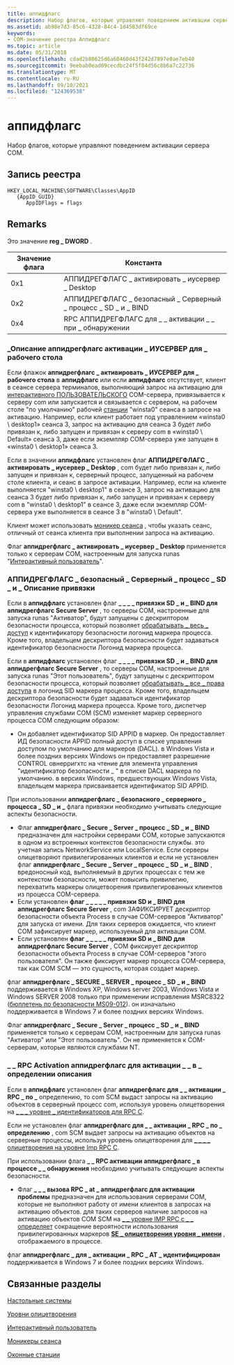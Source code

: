 ```yaml
---
title: аппидфлагс
description: Набор флагов, которые управляют поведением активации сервера COM.
ms.assetid: ab98e7d3-85c6-4328-84c4-1d4583df69ce
keywords:
- COM-значение реестра Аппидфлагс
ms.topic: article
ms.date: 05/31/2018
ms.openlocfilehash: cdad2b80625d6a60460d43f242d7897e0ae7eb40
ms.sourcegitcommit: 9eebab0ead09cecdbc24f5f84d56c8b6a7c22736
ms.translationtype: MT
ms.contentlocale: ru-RU
ms.lasthandoff: 09/10/2021
ms.locfileid: "124369538"
---
```

# <a name="appidflags"></a>аппидфлагс

Набор флагов, которые управляют поведением активации сервера COM.

## <a name="registry-entry"></a>Запись реестра

```
HKEY_LOCAL_MACHINE\SOFTWARE\Classes\AppID
   {AppID_GUID}
      AppIDFlags = flags
```

## <a name="remarks"></a>Remarks

Это значение **reg \_ DWORD** .



| Значение флага | Константа                                              |
|------------|-------------------------------------------------------|
| 0x1        | АППИДРЕГФЛАГС \_ активировать \_ иусервер \_ Desktop          |
| 0x2        | АППИДРЕГФЛАГС \_ безопасный \_ Серверный \_ процесс \_ SD \_ и \_ BIND |
| 0x4        | RPC АППИДРЕГФЛАГС для \_ \_ активации \_ \_ при \_ обнаружении   |



 

### <a name="appidregflags_activate_iuserver_indesktop-description"></a>\_Описание аппидрегфлагс активации \_ ИУСЕРВЕР для \_ рабочего стола

Если флажок **аппидрегфлагс \_ активировать \_ ИУСЕРВЕР для \_ рабочего стола** в **аппидфлагс** или если **аппидфлагс** отсутствует, клиент в сеансе сервера терминалов, выполняющий запрос на активацию для [интерактивного ПОЛЬЗОВАТЕЛЬСКОГО](interactive-user.md) COM-сервера, привязывается к серверу com или запускается и связывается с сервером, на рабочем столе "по умолчанию" рабочей [станции](/windows/desktop/winstation/window-stations) "winsta0" сеанса в запросе на активацию. Например, если клиент работает под управлением «winsta0 \\ desktop1» сеанса 3, запрос на активацию для сеанса 3 будет либо привязан к, либо запущен и привязан к серверу com в «winsta0 \\ Default» сеанса 3, даже если экземпляр COM-сервера уже запущен в «winsta0 \\ desktop1» сеанса 3.

Если в значении **аппидфлагс** установлен флаг **АППИДРЕГФЛАГС \_ активировать \_ иусервер \_ Desktop** , com будет либо привязан к, либо запущен и привязан к, серверный процесс, запущенный на рабочем столе клиента, и сеанс в запросе активации. Например, если на клиенте выполняется "winsta0 \\ desktop1" в сеансе 3, запрос на активацию для сеанса 3 будет либо привязан к, либо запущен и привязан к серверу com в "winsta0 \\ desktop1" в сеансе 3, даже если экземпляр COM-сервера уже выполняется в сеансе 3 в "winsta0 \\ Default".

Клиент может использовать [моникер сеанса](/windows/desktop/TermServ/session-monikers) , чтобы указать сеанс, отличный от сеанса клиента при выполнении запроса на активацию.

Флаг **аппидрегфлагс \_ активировать \_ иусервер \_ Desktop** применяется только к серверам COM, настроенным для запуска runas "[Интерактивный пользователь](interactive-user.md)".

### <a name="appidregflags_secure_server_process_sd_and_bind-description"></a>АППИДРЕГФЛАГС \_ безопасный \_ Серверный \_ процесс \_ SD \_ и \_ Описание привязки

Если в **аппидфлагс** установлен флаг **\_ \_ \_ \_ привязки SD \_ и \_ BIND для аппидрегфлагс Secure Server** , то серверы COM, настроенные для запуска runas "Активатор", будут запущены с дескриптором безопасности процесса, который позволяет [обрабатывать \_ весь \_ доступ](/windows/desktop/ProcThread/process-security-and-access-rights) к идентификатору безопасности логонид маркера процесса. Кроме того, владельцем дескриптора безопасности будет задаваться идентификатор безопасности Логонид маркера процесса.

Если в **аппидфлагс** установлен флаг **\_ \_ \_ \_ привязки SD \_ и \_ BIND для аппидрегфлагс Secure Server** , то серверы COM, настроенные для запуска runas "Этот пользователь", будут запущены с дескриптором безопасности процесса, который позволяет [обрабатывать \_ все \_ права доступа](/windows/desktop/ProcThread/process-security-and-access-rights) в логонид SID маркера процесса. Кроме того, владельцем дескриптора безопасности будет задаваться идентификатор безопасности Логонид маркера процесса. Кроме того, диспетчер управления службами COM (SCM) изменяет маркер серверного процесса COM следующим образом:

-   Он добавляет идентификатор SID APPID в маркер. Он предоставляет ИД безопасности APPID полный доступ в списке управления доступом по умолчанию для маркеров (DACL). в Windows Vista и более поздних версиях Windows он предоставляет разрешение CONTROL овнерригхтс на чтение для элемента управления "идентификатор безопасности \_ " в списке DACL маркера по умолчанию. в версиях Windows, предшествующих Windows Vista, владельцем маркера присваивается идентификатор SID APPID.

При использовании **аппидрегфлагс \_ безопасного \_ серверного \_ процесса \_ SD \_ и \_** флага привязки необходимо учитывать следующие аспекты безопасности.

-   Флаг **аппидрегфлагс \_ Secure \_ Server \_ процесс \_ SD \_ и \_ BIND** предназначен для настройки серверами COM, которые запускаются в одном из встроенных контекстов безопасности службы. это учетная запись NetworkService или LocalService. Если серверы олицетворяют привилегированных клиентов и если не установлен флаг **аппидрегфлагс \_ Secure \_ Server \_ процесс \_ SD \_ и \_ BIND** , вредоносный код, выполняемый в других процессах с тем же контекстом безопасности, может повысить привилегию, перехватить маркеры олицетворения привилегированных клиентов из процесса COM-сервера.
-   Если установлен **флаг \_ \_ \_ \_ \_ привязки SD и \_ BIND для аппидрегфлагс Secure Server** , com ЗАФИКСИРУЕТ дескриптор безопасности объекта Process в случае COM-серверов "Активатор" для запуска от имени. Для таких серверов ожидается, что клиент COM зафиксирует маркер, используемый для активации COM.
-   Если установлен **флаг \_ \_ \_ \_ \_ привязки SD и \_ BIND для аппидрегфлагс Secure Server** , COM фиксирует дескриптор безопасности объекта Process в случае COM-серверов "этого пользователя". Он также фиксирует маркер процесса COM-сервера, так как COM SCM — это сущность, которая создает маркер.

флаг **аппидрегфлагс \_ SECURE \_ SERVER \_ процесс \_ SD \_ и \_ BIND** поддерживается в Windows XP, Windows server 2003, Windows Vista и Windows SERVER 2008 только при применении исправления MSRC8322 ([бюллетень по безопасности MS09-012](https://support.microsoft.com/kb/959454)). он изначально поддерживается в Windows 7 и более поздних версиях Windows.

Флаг **аппидрегфлагс \_ Secure \_ Server \_ процесс \_ SD \_ и \_ BIND** применяется только к серверам COM, настроенным для запуска runas "Активатор" или "Этот пользователь". Он не применяется к COM-серверам, которые являются службами NT.

### <a name="appidregflags_issue_activation_rpc_at_identify-description"></a>\_ \_ RPC Activation аппидрегфлагс для активации \_ \_ в \_ определении описания

Если в **аппидфлагс** установлен флаг **аппидрегфлагс для \_ \_ активации \_ RPC \_ по \_** определению, то com SCM выдаст запросы на активацию объектов в серверный процесс com, используя уровень олицетворения на [ \_ \_ \_ уровне \_ идентификаторов для RPC C](impersonation-levels.md).

Если не установлен флаг **аппидрегфлагс для \_ \_ активации \_ RPC \_ по \_ определению** , com SCM выдает запросы на активацию объектов на серверные процессы, используя уровень олицетворения для [ \_ \_ \_ \_ олицетворения на уровне Imp RPC C](impersonation-levels.md).

При использовании флага **\_ \_ RPC активации аппидрегфлагс \_ в процессе \_ \_ обнаружения** необходимо учитывать следующие аспекты безопасности.

-   Флаг **\_ \_ \_ вызова RPC \_ at \_ аппидрегфлагс для активации проблемы** предназначен для использования серверами COM, которые не выполняют работу от имени клиентов в запросах на активацию объектов. для таких серверов наличие запросов на активацию объектов COM SCM на [ \_ \_ уровне IMP RPC с \_ \_ определяет](impersonation-levels.md) сокращение вероятности использования привилегированных маркеров [**SE \_ олицетворения уровня \_ имени**](/windows/desktop/SecAuthZ/privilege-constants) , отображаемого в процессе.

флаг **аппидрегфлагс \_ для \_ активации \_ RPC \_ AT \_ идентифицирован** поддерживается в Windows 7 и более поздних версиях Windows.

## <a name="related-topics"></a>Связанные разделы

<dl> <dt>

[Настольные системы](/windows/desktop/winstation/desktops)
</dt> <dt>

[Уровни олицетворения](impersonation-levels.md)
</dt> <dt>

[Интерактивный пользователь](interactive-user.md)
</dt> <dt>

[Моникеры сеанса](/windows/desktop/TermServ/session-monikers)
</dt> <dt>

[Оконные станции](/windows/desktop/winstation/window-stations)
</dt> </dl>

 

 